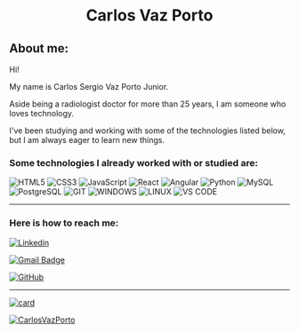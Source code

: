 
<h1 align="center"> Carlos Vaz Porto </h1>

<h2>About me:</h2>
<p>Hi!</p>
<p>My name is Carlos Sergio Vaz Porto Junior.</p>
<p>Aside being a radiologist doctor for more than 25 years, I am someone who loves technology.</p>
<p>I've been studying and working with some of the technologies listed below, but I am always eager to learn new things.</p>

<h3>Some technologies I already worked with or studied are: </h3>

![HTML5](https://img.shields.io/badge/HTML5-E34F26?style=for-the-badge&logo=html5&logoColor=white")
![CSS3](https://img.shields.io/badge/CSS3-1572B6?style=for-the-badge&logo=css3&logoColor=white")
![JavaScript](https://img.shields.io/badge/JavaScript-323330?style=for-the-badge&logo=javascript&logoColor=F7DF1E")
![React](https://img.shields.io/badge/React-20232A?style=for-the-badge&logo=react&logoColor=61DAFB")
![Angular](https://img.shields.io/badge/Angular-DD0031?style=for-the-badge&logo=angular&logoColor=white")
![Python](https://img.shields.io/badge/Python-14354C?style=for-the-badge&logo=python&logoColor=white")
![MySQL](https://img.shields.io/badge/MySQL-00000F?style=for-the-badge&logo=mysql&logoColor=white")
![PostgreSQL](https://img.shields.io/badge/PostgreSQL-316192?style=for-the-badge&logo=postgresql&logoColor=white")
![GIT](https://img.shields.io/badge/Git-E34F26?style=for-the-badge&logo=git&logoColor=white")
![WINDOWS](https://img.shields.io/badge/Windows-017AD7?style=for-the-badge&logo=windows&logoColor=white")
![LINUX](https://img.shields.io/badge/Linux-E34F26?style=for-the-badge&logo=linux&logoColor=black")
![VS CODE](https://img.shields.io/badge/-Visual%20Studio%20Code-333333?style=for-the-badge&logo=visual-studio-code&logoColor=007ACC")

<hr />

<h3>Here is how to reach me: </h3>

[![Linkedin](https://img.shields.io/badge/-carlos-sergio-vaz-porto-junior-48b009282-blue?style=flat-square&logo=Linkedin&logoColor=white&link=carlos-sergio-vaz-porto-junior-48b009282)](https://www.linkedin.com/in/carlos-sergio-vaz-porto-junior-48b009282/)

[![Gmail Badge](https://img.shields.io/badge/-carlosvazporto@gmail.com-006bed?style=flat-square&logo=Gmail&logoColor=white&link=mailto:carlosvazporto@gmail.com)](mailto:carlosvazporto@gmail.com)

[![GitHub](https://img.shields.io/github/followers/CarlosVazPorto?label=follow&style=social)](https://github.com/CarlosVazPorto)

<hr />

[![card](https://github-readme-stats.vercel.app/api?username=CarlosVazPorto&theme=cobalt)](https://github.com/anuraghazra/github-readme-stats)

[![CarlosVazPorto](https://github-readme-stats.vercel.app/api/top-langs/?username=CarlosVazPorto&hide=html&layout=compact&theme=cobalt)](https://github.com/anuraghazra/github-readme-stats)
